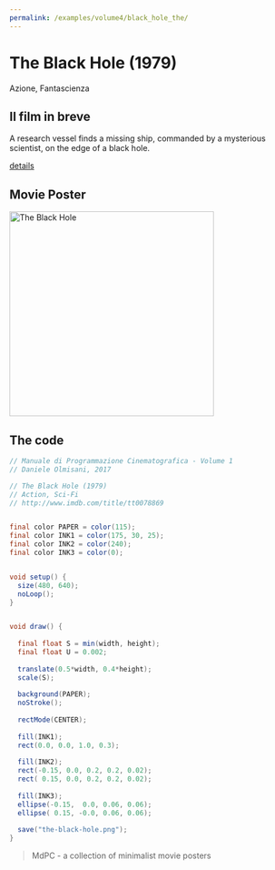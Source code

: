 ```yaml
---
permalink: /examples/volume4/black_hole_the/
---
```

# The Black Hole (1979)

Azione, Fantascienza

## Il film in breve
A research vessel finds a missing ship, commanded by a mysterious scientist, on the edge of a black hole.

[details](https://www.imdb.com/title/tt0078869/)

## Movie Poster
<img src="the-black-hole.png"  width="360px" title="The Black Hole">


## The code
```java
// Manuale di Programmazione Cinematografica - Volume 1
// Daniele Olmisani, 2017

// The Black Hole (1979)
// Action, Sci-Fi
// http://www.imdb.com/title/tt0078869


final color PAPER = color(115);
final color INK1 = color(175, 30, 25);
final color INK2 = color(240);
final color INK3 = color(0);


void setup() {
  size(480, 640);
  noLoop();
}


void draw() {
  
  final float S = min(width, height);
  final float U = 0.002;
  
  translate(0.5*width, 0.4*height);
  scale(S);
  
  background(PAPER);
  noStroke();
 
  rectMode(CENTER);
  
  fill(INK1);
  rect(0.0, 0.0, 1.0, 0.3);
  
  fill(INK2);
  rect(-0.15, 0.0, 0.2, 0.2, 0.02);
  rect( 0.15, 0.0, 0.2, 0.2, 0.02);
  
  fill(INK3);
  ellipse(-0.15,  0.0, 0.06, 0.06);
  ellipse( 0.15, -0.0, 0.06, 0.06);
  
  save("the-black-hole.png");
}
```

> MdPC - a collection of minimalist movie posters
